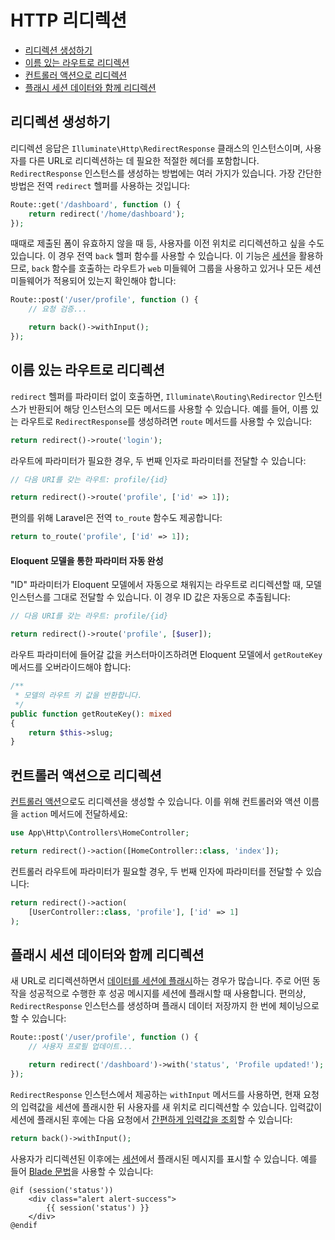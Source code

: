 # HTTP 리디렉션

- [리디렉션 생성하기](#creating-redirects)
- [이름 있는 라우트로 리디렉션](#redirecting-named-routes)
- [컨트롤러 액션으로 리디렉션](#redirecting-controller-actions)
- [플래시 세션 데이터와 함께 리디렉션](#redirecting-with-flashed-session-data)

<a name="creating-redirects"></a>
## 리디렉션 생성하기

리디렉션 응답은 `Illuminate\Http\RedirectResponse` 클래스의 인스턴스이며, 사용자를 다른 URL로 리디렉션하는 데 필요한 적절한 헤더를 포함합니다. `RedirectResponse` 인스턴스를 생성하는 방법에는 여러 가지가 있습니다. 가장 간단한 방법은 전역 `redirect` 헬퍼를 사용하는 것입니다:

```php
Route::get('/dashboard', function () {
    return redirect('/home/dashboard');
});
```

때때로 제출된 폼이 유효하지 않을 때 등, 사용자를 이전 위치로 리디렉션하고 싶을 수도 있습니다. 이 경우 전역 `back` 헬퍼 함수를 사용할 수 있습니다. 이 기능은 [세션](/docs/{{version}}/session)을 활용하므로, `back` 함수를 호출하는 라우트가 `web` 미들웨어 그룹을 사용하고 있거나 모든 세션 미들웨어가 적용되어 있는지 확인해야 합니다:

```php
Route::post('/user/profile', function () {
    // 요청 검증...

    return back()->withInput();
});
```

<a name="redirecting-named-routes"></a>
## 이름 있는 라우트로 리디렉션

`redirect` 헬퍼를 파라미터 없이 호출하면, `Illuminate\Routing\Redirector` 인스턴스가 반환되어 해당 인스턴스의 모든 메서드를 사용할 수 있습니다. 예를 들어, 이름 있는 라우트로 `RedirectResponse`를 생성하려면 `route` 메서드를 사용할 수 있습니다:

```php
return redirect()->route('login');
```

라우트에 파라미터가 필요한 경우, 두 번째 인자로 파라미터를 전달할 수 있습니다:

```php
// 다음 URI를 갖는 라우트: profile/{id}

return redirect()->route('profile', ['id' => 1]);
```

편의를 위해 Laravel은 전역 `to_route` 함수도 제공합니다:

```php
return to_route('profile', ['id' => 1]);
```

<a name="populating-parameters-via-eloquent-models"></a>
#### Eloquent 모델을 통한 파라미터 자동 완성

"ID" 파라미터가 Eloquent 모델에서 자동으로 채워지는 라우트로 리디렉션할 때, 모델 인스턴스를 그대로 전달할 수 있습니다. 이 경우 ID 값은 자동으로 추출됩니다:

```php
// 다음 URI를 갖는 라우트: profile/{id}

return redirect()->route('profile', [$user]);
```

라우트 파라미터에 들어갈 값을 커스터마이즈하려면 Eloquent 모델에서 `getRouteKey` 메서드를 오버라이드해야 합니다:

```php
/**
 * 모델의 라우트 키 값을 반환합니다.
 */
public function getRouteKey(): mixed
{
    return $this->slug;
}
```

<a name="redirecting-controller-actions"></a>
## 컨트롤러 액션으로 리디렉션

[컨트롤러 액션](/docs/{{version}}/controllers)으로도 리디렉션을 생성할 수 있습니다. 이를 위해 컨트롤러와 액션 이름을 `action` 메서드에 전달하세요:

```php
use App\Http\Controllers\HomeController;

return redirect()->action([HomeController::class, 'index']);
```

컨트롤러 라우트에 파라미터가 필요할 경우, 두 번째 인자에 파라미터를 전달할 수 있습니다:

```php
return redirect()->action(
    [UserController::class, 'profile'], ['id' => 1]
);
```

<a name="redirecting-with-flashed-session-data"></a>
## 플래시 세션 데이터와 함께 리디렉션

새 URL로 리디렉션하면서 [데이터를 세션에 플래시](/docs/{{version}}/session#flash-data)하는 경우가 많습니다. 주로 어떤 동작을 성공적으로 수행한 후 성공 메시지를 세션에 플래시할 때 사용합니다. 편의상, `RedirectResponse` 인스턴스를 생성하며 플래시 데이터 저장까지 한 번에 체이닝으로 할 수 있습니다:

```php
Route::post('/user/profile', function () {
    // 사용자 프로필 업데이트...

    return redirect('/dashboard')->with('status', 'Profile updated!');
});
```

`RedirectResponse` 인스턴스에서 제공하는 `withInput` 메서드를 사용하면, 현재 요청의 입력값을 세션에 플래시한 뒤 사용자를 새 위치로 리디렉션할 수 있습니다. 입력값이 세션에 플래시된 후에는 다음 요청에서 [간편하게 입력값을 조회](/docs/{{version}}/requests#retrieving-old-input)할 수 있습니다:

```php
return back()->withInput();
```

사용자가 리디렉션된 이후에는 [세션](/docs/{{version}}/session)에서 플래시된 메시지를 표시할 수 있습니다. 예를 들어 [Blade 문법](/docs/{{version}}/blade)을 사용할 수 있습니다:

```blade
@if (session('status'))
    <div class="alert alert-success">
        {{ session('status') }}
    </div>
@endif
```